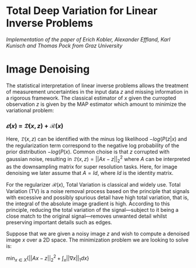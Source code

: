# **Total Deep Variation for Linear Inverse Problems**

*Implementation of the paper of Erich Kobler, Alexander Effland, Karl Kunisch and Thomas Pock from Graz University*

# **Image Denoising**

The statistical interpretation of linear inverse problems allows the treatment of measurement uncertainties in the input
data $z$ and missing information in a rigorous framework. The classical estimator of $x$ given the curropted observation $z$ is given by the MAP estimator which amount to minimize the variational problem:

### $𝜀(x)$ = $𝔇(x,z) + ℛ(x)$

Here, $𝔇(x,z)$ can be identified with the minus log likelihood $-log(P(z|x)$ and the regularization term correspond to the negative log probability of the prior distribution $-log(P(x)$. Common choise is that $z$ corrupted with gaussian noise, resulting in $𝔇(x,z) = ||Ax-z||^2_2$ where $A$ can be interpreted as the downsampling matrix for super resolution tasks.
Here, for image denoising we later assume that $A = Id$, where $Id$ is the identity matrix.

For the regularizer $ℛ(x)$, Total Variation is classical and widely use. 
Total Variation (TV) is a noise removal process based on the principle that signals with excessive and possibly spurious detail have high total variation, that is, the integral of the absolute image gradient is high. According to this principle, reducing the total variation of the signal—subject to it being a close match to the original signal—removes unwanted detail whilst preserving important details such as edges.

Suppose that we are given a noisy image $z$ and wish to compute a denoised image $x$ over a 2D space. The minimization problem we are looking to solve is:

$\min_{x \in X}{\{{||Ax-z||^2_2}+\int_{x}||\nabla x||_1dx\}}$
